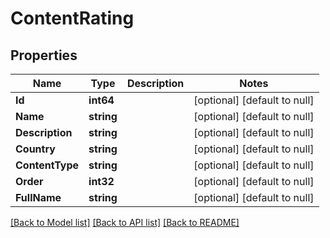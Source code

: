 # ContentRating

## Properties
Name | Type | Description | Notes
------------ | ------------- | ------------- | -------------
**Id** | **int64** |  | [optional] [default to null]
**Name** | **string** |  | [optional] [default to null]
**Description** | **string** |  | [optional] [default to null]
**Country** | **string** |  | [optional] [default to null]
**ContentType** | **string** |  | [optional] [default to null]
**Order** | **int32** |  | [optional] [default to null]
**FullName** | **string** |  | [optional] [default to null]

[[Back to Model list]](../README.md#documentation-for-models) [[Back to API list]](../README.md#documentation-for-api-endpoints) [[Back to README]](../README.md)


